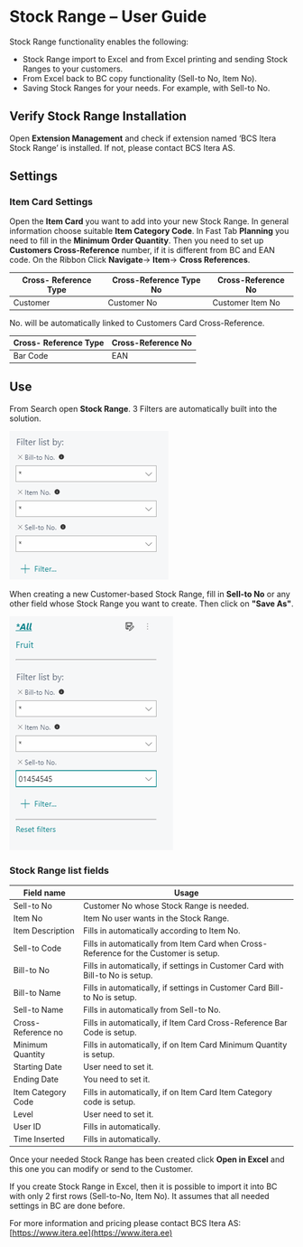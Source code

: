 # Stock Range – User Guide

Stock Range functionality enables the following:

* Stock Range import to Excel and from Excel printing and sending Stock Ranges to your customers.
* From Excel back to BC copy functionality (Sell-to No, Item No).
* Saving Stock Ranges for your needs. For example, with Sell-to No. 

## Verify Stock Range Installation

Open **Extension Management** and check if extension named ‘BCS Itera Stock Range’ is installed. If not, please contact BCS Itera AS.  

## Settings

### Item Card Settings

Open the **Item Card** you want to add into your new Stock Range. 
In general information choose suitable **Item Category Code**. 
In Fast Tab **Planning** you need to fill in the **Minimum Order Quantity**.
Then you need to set up **Customers Cross-Reference** number, if it is different from BC and EAN code. 
On the Ribbon Click **Navigate**-> **Item**-> **Cross References**.

|**Cross- Reference Type**|**Cross-Reference Type No**|**Cross-Reference No**|
|-|-|-|
|Customer|Customer No|Customer Item No|

No. will be automatically linked to Customers Card Cross-Reference.

|**Cross- Reference Type**|**Cross-Reference No**|
|-|-|
|Bar Code|EAN|

## Use

From Search open **Stock Range**.
3 Filters are automatically built into the solution.

![StockRangeFilter](StockRangeFilter.png)

When creating a new Customer-based Stock Range, fill in **Sell-to No** or any other field whose Stock Range you want to create. Then click on **"Save As"**.

![StockRangeFilterCustomer](StockRangeFilterCustomer.png)

### Stock Range list fields

|**Field name**|**Usage**|
|-|-|
|Sell-to No|Customer No whose Stock Range is needed.|
|Item No|Item No user wants in the Stock Range.|
|Item Description|Fills in automatically according to Item No.|
|Sell-to Code|Fills in automatically from Item Card when Cross-Reference for the Customer is setup.|
|Bill-to No|Fills in automatically, if settings in Customer Card with Bill-to No is setup.|
|Bill-to Name|Fills in automatically, if settings in Customer Card Bill-to No is setup.|
|Sell-to Name|Fills in automatically from Sell-to No.|
|Cross-Reference no|Fills in automatically, if Item Card Cross-Reference Bar Code is setup.|
|Minimum Quantity|Fills in automatically, if on Item Card Minimum Quantity is setup.|
|Starting Date|User need to set it.|
|Ending Date|You need to set it.|
|Item Category Code|Fills in automatically, if on Item Card Item Category code is setup.|
|Level |User need to set it.|
|User ID|Fills in automatically.|
|Time Inserted|Fills in automatically.|

Once your needed Stock Range has been created click **Open in Excel** and this one you can modify or send to the Customer.

If you create Stock Range in Excel, then it is possible to import it into BC with only 2 first rows (Sell-to-No, Item No).  It assumes that all needed settings in BC are done before. 

For more information and pricing please contact BCS Itera AS:
[https://www.itera.ee](https://www.itera.ee)
